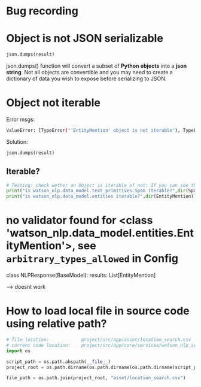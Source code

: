 # Bug recording

# Object is not JSON serializable
```python
json.dumps(result)
```

json.dumps() function will convert a subset of **Python objects** into a **json string**. Not all objects are convertible and you may need to create a dictionary of data you wish to expose before serializing to JSON.

# Object not iterable
Error msgs:
```bash
ValueError: [TypeError("'EntityMention' object is not iterable"), TypeError('vars() argument must have __dict__ attribute')]
```

Solution:
```python
json.dumps(result)
```

## Iterable?
```python
# Testing: check wether an Object is iterable of not: If you can see the magic method __iter__, then the data are iterable. If not, then the data are not iterable and you shouldn’t bother looping through them.
print("is watson_nlp.data_model.text_primitives.Span iterable?",dir(Span))
print("is watson_nlp.data_model.entities iterable?",dir(EntityMention))
```

# no validator found for <class 'watson_nlp.data_model.entities.EntityMention'>, see `arbitrary_types_allowed` in Config
class NLPResponse(BaseModel):
    results: List[EntityMention]

--> doesnt work


# How to load local file in source code using relative path?
```python
# file location:            project/src/app/asset/location_search.csv
# current code location:    project/src/app/core/services/watson_nlp_service.py
import os

script_path = os.path.abspath(__file__)
project_root = os.path.dirname(os.path.dirname(os.path.dirname(script_path)))

file_path = os.path.join(project_root, "asset/location_search.csv")
```